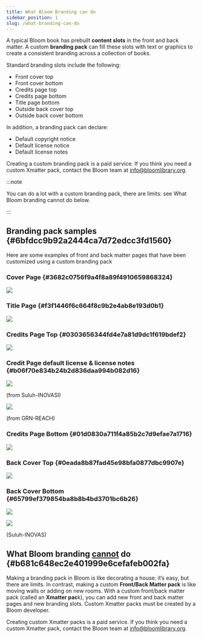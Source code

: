 ```yaml
---
title: What Bloom Branding can do
sidebar_position: 1
slug: /what-branding-can-do
---
```




A typical Bloom book has prebuilt **content slots** in the front and back matter. A custom **branding pack** can fill these slots with text or graphics to create a consistent branding across a collection of books. 


Standard branding slots include the following: 

- Front cover top
- Front cover bottom
- Credits page top
- Credits page bottom
- Title page bottom
- Outside back cover top
- Outside back cover bottom

In addition, a branding pack can declare:

- Default copyright notice
- Default license notice
- Default license notes

Creating a custom branding pack is a paid service. If you think you need a custom Xmatter pack, contact the Bloom team at [info@bloomlibrary.org](mailto:info@bloomteam.org). 


:::note

You can do a lot with a custom branding pack, there are limits: see What Bloom branding cannot do below.

:::




## Branding pack samples {#6bfdcc9b92a2444ca7d72edcc3fd1560}


Here are some examples of front and back matter pages that have been customized using a custom branding pack


### Cover Page {#3682c0756f9a4f8a89f4910659868324}


![](./1391013552.png)


### Title Page {#f3f1446f6c664f8c9b2e4ab8e193d0b1}


![](./1388812775.png)


### Credits Page Top {#0303656344fd4e7a81d9dc1f619bdef2}


<div class='notion-row'>

</div>


![](./1685747876.png)


### Credit Page default license & license notes {#b06f70e834b24b2d836daa994b082d16}


<div class='notion-row'>

</div>


![](./1126047446.png)


(from Suluh-INOVASI)


![](./796665851.png)


(from GRN-REACH)


### Credits Page Bottom {#01d0830a711f4a85b2c7d9efae7a1716}


![](./1221891027.png)


### Back Cover Top {#0eada8b87fad45e98bfa0877dbc9907e}


![](./841236590.png)


### Back Cover Bottom {#65799ef379854ba8b8b4bd3701bc6b26}


![](./1092284197.png)


![](./1498537535.png)


(Suluh-INOVAS)


## What Bloom branding <u>cannot</u> do {#b681c648ec2e401999e6cefafeb002fa}


Making a branding pack in Bloom is like decorating a house: it’s easy, but there are limits. In contrast, making a custom **Front/Back Matter pack** is like moving walls or adding on new rooms. With a custom front/back matter pack (called an **Xmatter pac**k), you can add new front and back matter pages and new branding slots. Custom Xmatter packs must be created by a Bloom developer.


Creating custom Xmatter packs is a paid service. If you think you need a custom Xmatter pack, contact the Bloom team at [info@bloomlibrary.org](mailto:info@bloomteam.org). 


